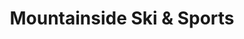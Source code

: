 ---
title: "Mountainside Ski & Sports"
url: /mechanicsburg/mountainside-ski-and-sports/
shop: bicycle
---